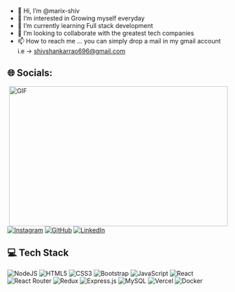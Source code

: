 - 👋 Hi, I’m @marix-shiv
- 👀 I’m interested in Growing myself everyday
- 🌱 I’m currently learning Full stack development
- 💞️ I’m looking to collaborate with the greatest tech companies
- 📫 How to reach me ... you can simply drop a mail in my gmail account i.e -> shivshankarrao696@gmail.com

<!---
marix-shiv/marix-shiv is a ✨ special ✨ repository because its `README.md` (this file) appears on your GitHub profile.
You can click the Preview link to take a look at your changes.
--->
<style>
  h2 {
    border-bottom: none;
  }
</style>


## :globe_with_meridians: Socials:
<img align="right" alt="GIF" src="https://github.com/abhisheknaiidu/abhisheknaiidu/blob/master/code.gif?raw=true" width="500" height="320" />

[![Instagram](https://img.shields.io/badge/-Instagram-ff69b4?style=flat-square&logo=instagram&logoColor=white&link=https://www.instagram.com/your_username/)](https://www.instagram.com/shiv_shankar_951/)
[![GitHub](https://img.shields.io/badge/-GitHub-181717?style=flat-square&logo=github)](https://github.com/marix-shiv)
[![LinkedIn](https://img.shields.io/badge/-LinkedIn-0077B5?style=flat-square&logo=linkedin)](https://www.linkedin.com/in/shiv-shankar-rao-a70463248)
## :computer: Tech Stack

![NodeJS](https://img.shields.io/badge/node.js-6DA55F?style=for-the-badge&logo=node.js&logoColor=white)
![HTML5](https://img.shields.io/badge/html5-%23E34F26.svg?style=for-the-badge&logo=html5&logoColor=white)
![CSS3](https://img.shields.io/badge/css3-%231572B6.svg?style=for-the-badge&logo=css3&logoColor=white)
![Bootstrap](https://img.shields.io/badge/bootstrap-%23563D7C.svg?style=for-the-badge&logo=bootstrap&logoColor=white)
![JavaScript](https://img.shields.io/badge/javascript-%23323330.svg?style=for-the-badge&logo=javascript&logoColor=%23F7DF1E) 
![React](https://img.shields.io/badge/react-%2320232a.svg?style=for-the-badge&logo=react&logoColor=%2361DAFB)
![React Router](https://img.shields.io/badge/React_Router-CA4245?style=for-the-badge&logo=react-router&logoColor=white)
![Redux](https://img.shields.io/badge/redux-%23593d88.svg?style=for-the-badge&logo=redux&logoColor=white)
![Express.js](https://img.shields.io/badge/express.js-%23404d59.svg?style=for-the-badge&logo=express&logoColor=%2361DAFB)
![MySQL](https://img.shields.io/badge/mysql-%2300f.svg?style=for-the-badge&logo=mysql&logoColor=white)
![Vercel](https://img.shields.io/badge/vercel-%23000000.svg?style=for-the-badge&logo=vercel&logoColor=white)
![Docker](https://img.shields.io/badge/docker-%230db7ed.svg?style=for-the-badge&logo=docker&logoColor=white)

